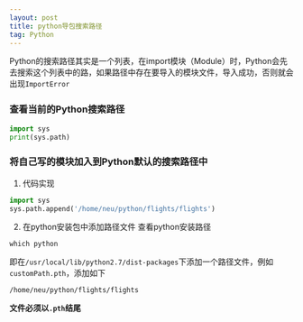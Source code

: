 ```yaml
---
layout: post
title: python导包搜索路径
tag: Python
---
```


Python的搜索路径其实是一个列表，在import模块（Module）时，Python会先去搜索这个列表中的路，如果路径中存在要导入的模块文件，导入成功，否则就会出现`ImportError`

### 查看当前的Python搜索路径
```python
import sys
print(sys.path)
```
### 将自己写的模块加入到Python默认的搜索路径中
1. 代码实现
```python
import sys
sys.path.append('/home/neu/python/flights/flights')
```
2. 在python安装包中添加路径文件
查看python安装路径
```shell
which python
```
即在`/usr/local/lib/python2.7/dist-packages`下添加一个路径文件，例如`customPath.pth`，添加如下
```shell
/home/neu/python/flights/flights
```
**文件必须以`.pth`结尾**